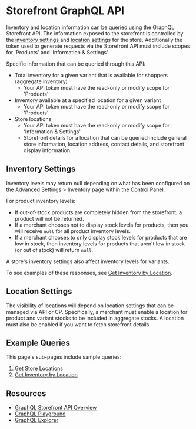 # Storefront GraphQL API

Inventory and location information can be queried using the GraphQL Storefront API. The information exposed to the storefront is controlled by the [inventory settings](#inventory-settings) and [location settings](#location-settings) for the store.  Additionally the token used to generate requests via the Storefront API must include scopes for 'Products' and 'Information & Settings'.

Specific information that can be queried through this API:
* Total inventory for a given variant that is available for shoppers (aggregate inventory)   
	* Your API token must have the read-only or modify scope for 'Products'
* Inventory available at a specified location for a given variant
	* Your API token must have the read-only or modify scope for 'Products' 
* Store locations
	* Your API token must have the read-only or modify scope for 'Information & Settings'
	* Storefront details for a location that can be queried include general store information, location address, contact details, and storefront display information.

## Inventory Settings

Inventory levels may return null depending on what has been configured on the Advanced Settings > Inventory page within the Control Panel.

For product inventory levels:
- If out-of-stock products are completely hidden from the storefront, a product will not be returned. 
- If a merchant chooses not to display stock levels for products, then you will receive `null` for all product inventory levels. 
- If a merchant chooses to only display stock levels for products that are low in stock, then inventory levels for products that aren't low in stock (or out of stock) will return `null`.

A store's inventory settings also affect inventory levels for variants.

To see examples of these responses, see [Get Inventory by Location](https://bigcommerce.stoplight.io/docs/api-beta-buy-online-pick-up-in-store/api-docs/graphql/get-inventory-by-location).  

## Location Settings 

The visibility of locations will depend on location settings that can be managed via API or CP. Specifically, a merchant must enable a location for product and variant stocks to be included in aggregate stocks. A location must also be enabled if you want to fetch storefront details.


## Example Queries

This page's sub-pages include sample queries:
1. [Get Store Locations](https://bigcommerce.stoplight.io/docs/api-beta-buy-online-pick-up-in-store/api-docs/graphql/get-locations)
2. [Get Inventory by Location](https://bigcommerce.stoplight.io/docs/api-beta-buy-online-pick-up-in-store/api-docs/graphql/get-inventory-by-location) 

## Resources
* [GraphQL Storefront API Overview](https://developer.bigcommerce.com/api-docs/storefront/graphql/graphql-storefront-api-overview)
* [GraphQL Playground](https://developer.bigcommerce.com/graphql-playground)
* [GraphQL Explorer](https://developer.bigcommerce.com/graphql-explorer)
